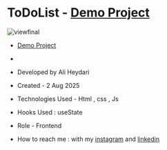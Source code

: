 # ToDoList - [Demo Project](https://aliheydarii.github.io/ToDoList/)

![viewfinal](https://github.com/user-attachments/assets/e3cbcbcb-78ef-49ff-a91f-aa035fbf7785)

- [Demo Project](https://aliheydarii.github.io/ToDoList/)
- 
- Developed by Ali Heydari

- Created - 2 Aug 2025

- Technologies Used - Html , css , Js

- Hooks Used : useState 

- Role - Frontend

- How to reach me : with my [instagram](https://www.instagram.com/alifront_com/) and [linkedin](https://www.linkedin.com/in/ali-heydari-3567b2191/)
